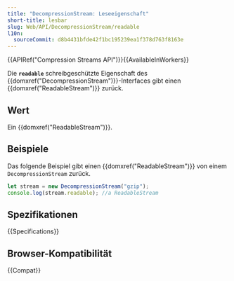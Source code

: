 ```yaml
---
title: "DecompressionStream: Leseeigenschaft"
short-title: lesbar
slug: Web/API/DecompressionStream/readable
l10n:
  sourceCommit: d8b4431bfde42f1bc195239ea1f378d763f8163e
---
```


{{APIRef("Compression Streams API")}}{{AvailableInWorkers}}

Die **`readable`** schreibgeschützte Eigenschaft des {{domxref("DecompressionStream")}}-Interfaces gibt einen {{domxref("ReadableStream")}} zurück.

## Wert

Ein {{domxref("ReadableStream")}}.

## Beispiele

Das folgende Beispiel gibt einen {{domxref("ReadableStream")}} von einem `DecompressionStream` zurück.

```js
let stream = new DecompressionStream("gzip");
console.log(stream.readable); //a ReadableStream
```

## Spezifikationen

{{Specifications}}

## Browser-Kompatibilität

{{Compat}}
